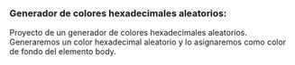 ### Generador de colores hexadecimales aleatorios:
Proyecto de un generador de colores hexadecimales aleatorios. Generaremos un color hexadecimal aleatorio y lo asignaremos como color de fondo del elemento body.